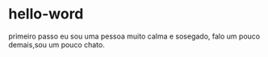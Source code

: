 # hello-word
primeiro passo
eu sou uma pessoa muito calma e sosegado, falo um pouco demais,sou um pouco chato.
